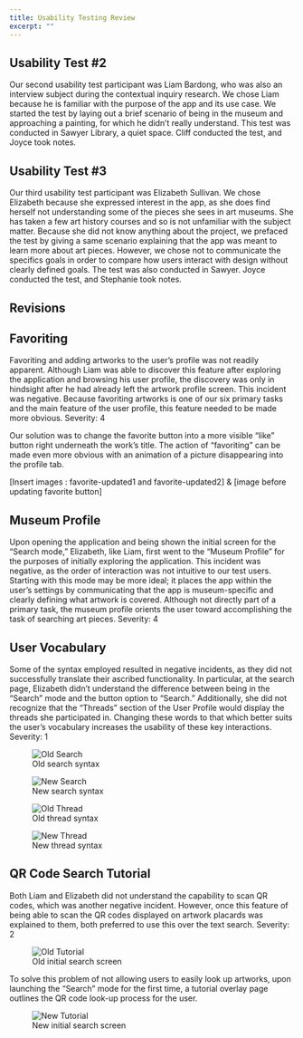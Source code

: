 ```yaml
---
title: Usability Testing Review
excerpt: ""
---
```


## Usability Test #2
Our second usability test participant was Liam Bardong, who was also an interview subject during the contextual inquiry research. We chose Liam because he is familiar with the purpose of the app and its use case. We started the test by laying out a brief scenario of being in the museum and approaching a painting, for which he didn’t really understand. This test was conducted in Sawyer Library, a quiet space. Cliff conducted the test, and Joyce took notes.

## Usability Test #3
Our third usability test participant was Elizabeth Sullivan. We chose Elizabeth because she expressed interest in the app, as she does find herself not understanding some of the pieces she sees in art museums. She has taken a few art history courses and so is not unfamiliar with the subject matter. Because she did not know anything about the project, we prefaced the test by giving a same scenario explaining that the app was meant to learn more about art pieces. However, we chose not to communicate the specifics goals in order to compare how users interact with design without clearly defined goals. The test was also conducted in Sawyer. Joyce conducted the test, and Stephanie took notes.

## Revisions
## Favoriting
Favoriting and adding artworks to the user’s profile was not readily apparent. Although Liam was able to discover this feature after exploring the application and browsing his user profile, the discovery was only in hindsight after he had already left the artwork profile screen. This incident was negative. Because favoriting artworks is one of our six primary tasks and the main feature of the user profile, this feature needed to be made more obvious.
Severity: 4

Our solution was to change the favorite button into a more visible “like” button right underneath the work’s title. The action of “favoriting” can be made even more obvious with an animation of a picture disappearing into the profile tab.

[Insert images : favorite-updated1 and favorite-updated2] & [image before updating favorite button]

## Museum Profile
Upon opening the application and being shown the initial screen for the “Search mode,” Elizabeth, like Liam, first went to the “Museum Profile” for the purposes of initially exploring the application. This incident was negative, as the order of interaction was not intuitive to our test users. Starting with this mode may be more ideal; it places the app within the user’s settings by communicating that the app is museum-specific and clearly defining what artwork is covered. Although not directly part of a primary task, the museum profile orients the user toward accomplishing the task of searching art pieces.
Severity: 4

## User Vocabulary
Some of the syntax employed resulted in negative incidents, as they did not successfully translate their ascribed functionality. In particular, at the search page, Elizabeth didn’t understand the difference between being in the “Search” mode and the button option to “Search.” Additionally, she did not recognize that the “Threads” section of the User Profile would display the threads she participated in. Changing these words to that which better suits the user’s vocabulary increases the usability of these key interactions. 
Severity: 1

<figure>
<img src="../assets/images/search_old.jpg" alt="Old Search" style="max-width: 50%;"/>
<figcaption>Old search syntax</figcaption>
</figure>

<figure>
<img src="../assets/images/search_new.jpg" alt="New Search" style="max-width: 50%;"/>
<figcaption>New search syntax</figcaption>
</figure>

<figure>
<img src="../assets/images/threads_old.jpg" alt="Old Thread" style="max-width: 50%;"/>
<figcaption>Old thread syntax</figcaption>
</figure>

<figure>
<img src="../assets/images/threads_new.jpg" alt="New Thread" style="max-width: 50%;"/>
<figcaption>New thread syntax</figcaption>
</figure>

## QR Code Search Tutorial
Both Liam and Elizabeth did not understand the capability to scan QR codes, which was another negative incident. However, once this feature of being able to scan the QR codes displayed on artwork placards was explained to them, both preferred to use this over the text search.
Severity: 2

<figure>
<img src="../assets/images/tutorial_old.jpg" alt="Old Tutorial" style="max-width: 100%;"/>
<figcaption>Old initial search screen</figcaption>
</figure>

To solve this problem of not allowing users to easily look up artworks, upon launching the “Search” mode for the first time, a tutorial overlay page outlines the QR code look-up process for the user.

<figure>
<img src="../assets/images/search_new.jpg" alt="New Tutorial" style="max-width: 100%;"/>
<figcaption>New initial search screen</figcaption>
</figure>
